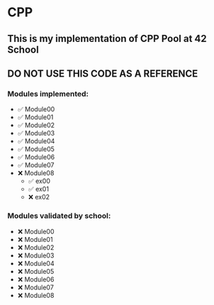 # CPP
## This is my implementation of CPP Pool at 42 School
## DO NOT USE THIS CODE AS A REFERENCE

### Modules implemented:
- ✅ Module00
- ✅ Module01
- ✅ Module02
- ✅ Module03
- ✅ Module04
- ✅ Module05
- ✅ Module06
- ✅ Module07
- ❌ Module08
  - ✅ ex00
  - ✅ ex01
  - ❌ ex02

### Modules validated by school:
- ❌ Module00
- ❌ Module01
- ❌ Module02
- ❌ Module03
- ❌ Module04
- ❌ Module05
- ❌ Module06
- ❌ Module07
- ❌ Module08
